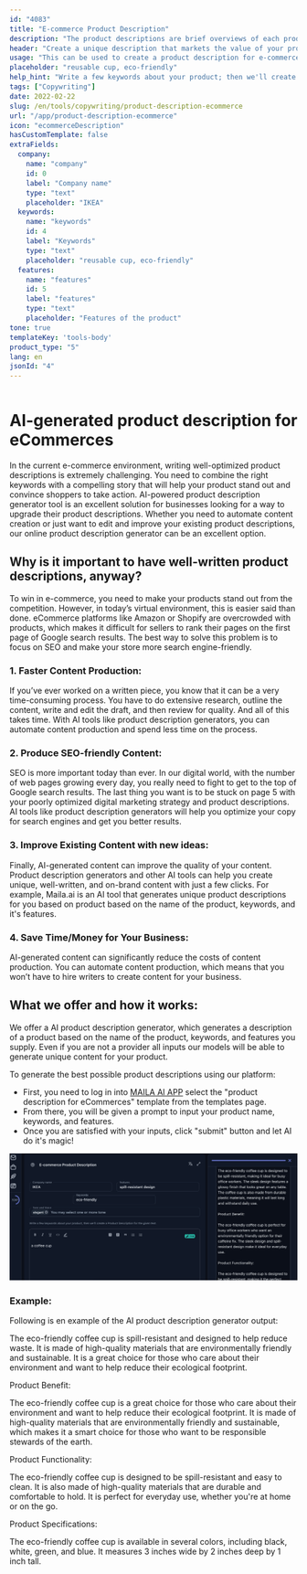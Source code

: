 ```yaml
---
id: "4083"
title: "E-commerce Product Description"
description: "The product descriptions are brief overviews of each product, highlighting key features and benefits. For e-commerce and retail, it's important to think about using clear language, keeping it short and focusing more on optimised SEO keywords. But for other types of businesses, such as lawyers, the important factors to consider are professionalism and customer service. We will help you use AI to generate product descriptions that are tailored to your specific keywords and best suited to your brand."
header: "Create a unique description that markets the value of your product."
usage: "This can be used to create a product description for e-commerce, e.g. online food deliveries, clothing, etc."
placeholder: "reusable cup, eco-friendly"
help_hint: "Write a few keywords about your product; then we'll create a Product Description for the given text."
tags: ["Copywriting"]
date: 2022-02-22
slug: /en/tools/copywriting/product-description-ecommerce
url: "/app/product-description-ecommerce"
icon: "ecommerceDescription"
hasCustomTemplate: false
extraFields:
  company:
    name: "company"
    id: 0
    label: "Company name"
    type: "text"
    placeholder: "IKEA"
  keywords:
    name: "keywords"
    id: 4
    label: "Keywords"
    type: "text"
    placeholder: "reusable cup, eco-friendly"
  features:
    name: "features"
    id: 5
    label: "features"
    type: "text"
    placeholder: "Features of the product"
tone: true
templateKey: 'tools-body'
product_type: "5"
lang: en
jsonId: "4"
---
```

```toc
```

# AI-generated product description for eCommerces


In the current e-commerce environment, writing well-optimized product descriptions is extremely challenging. You need to combine the right keywords with a compelling story that will help your product stand out and convince shoppers to take action. AI-powered product description generator tool іѕ аn excellent solution for businesses looking for a way to upgrade their product descriptions. Whether you need to automate content creation or just want to edit and improve your existing product descriptions, our online product description generator can be an excellent option.

## Why is it important to have well-written product descriptions, anyway?


To win in e-commerce, you need to make your products stand out from the competition. However, in today’s virtual environment, this is easier said than done. eCommerce platforms like Amazon or Shopify are overcrowded with products, which makes it difficult for sellers to rank their pages on the first page of Google search results. The best way to solve this problem іѕ tо focus on SEO and make your store more search engine-friendly.


### 1. Faster Content Production: 
If you’ve ever worked on a written piece, you know that it can be a very time-consuming process. You have to do extensive research, outline the content, write and edit the draft, and then review for quality. And all of this takes time. With AI tools like product description generators, you can automate content production and spend less time on the process.


### 2. Produce SEO-friendly Content: 
SEO is more important today than ever. In our digital world, with the number of web pages growing every day, you really need to fight to get to the top of Google search results. The last thing you want is to be stuck on page 5 with your poorly optimized digital marketing strategy and product descriptions. AI tools like product description generators will help you optimize your copy for search engines and get you better results.


### 3. Improve Existing Content with new ideas:
Finally, AI-generated content can improve the quality of your content. Product description generators and other AI tools can help you create unique, well-written, and on-brand content with just a few clicks. For example, Maila.ai is an AI tool that generates unique product descriptions for you based on product based on the name of the product, keywords, and it's features.


### 4. Save Time/Money for Your Business: 
AI-generated content can significantly reduce the costs of content production. You can automate content production, which means that you won’t have to hire writers to create content for your business.


## What we offer and how it works:


We offer a AI product description generator,  which generates a description of a product based on the name of the product, keywords, and features you supply. Even if you are not a provider all inputs our models will be able to generate unique content for your product.

To generate the best possible product descriptions using our platform:


- First, you need to log in into [MAILA AI APP](https://maila.ai/app/list) select the "product description for eCommerces" template from the templates page.
- From there, you will be given a prompt to input your product name, keywords, and features.
- Once you are satisfied with your inputs, click "submit" button and let AI do it's magic!

![](../copywriting/images/ai-product-description-platform.png)


### Example:

Following is en example of the AI product description generator output:

The eco-friendly coffee cup is spill-resistant and designed to help reduce waste. It is made of high-quality materials that are environmentally friendly and sustainable. It is a great choice for those who care about their environment and want to help reduce their ecological footprint.

Product Benefit:

The eco-friendly coffee cup is a great choice for those who care about their environment and want to help reduce their ecological footprint. It is made of high-quality materials that are environmentally friendly and sustainable, which makes it a smart choice for those who want to be responsible stewards of the earth.

Product Functionality:

The eco-friendly coffee cup is designed to be spill-resistant and easy to clean. It is also made of high-quality materials that are durable and comfortable to hold. It is perfect for everyday use, whether you're at home or on the go.

Product Specifications:

The eco-friendly coffee cup is available in several colors, including black, white, green, and blue. It measures 3 inches wide by 2 inches deep by 1 inch tall.

